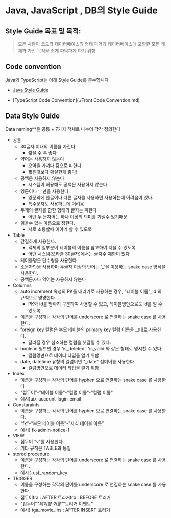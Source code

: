 # Java, JavaScript , DB의 Style Guide 



## Style Guide **목표 및 목적:**

> 모든 사람이 코드와 데이터베이스의 형태 파악과 데이터베이스에 포함한 모든 개체가 가진 목적을 쉽게 파악하게 하기 위함

## **Code convention**

Java와 TypeScript는 아래 Style Guide를 준수합니다

- [Java Style Guide](https://naver.github.io/hackday-conventions-java/)

- [TypeScript Code Convention](./Front Code Convention.md)

  

## **Data** Style Guide  

Data naming**은 공통 + 7가지 객체로 나누어 각각 정의한다

- 공통
  - 30글자 이내의 이름을 가진다.
    - 짧을 수 록 좋다
  - 약어는 사용하지 않는다
    - 오역을 가져다 줌으로 피한다.
    - 짧은것보다 확실한게 좋다!
  - 공백은 사용하지 않는다
    - 시스템이 허용해도 공백은 사용하지 않는다
  - 영문이나 ‘_’만을 사용한다.
    - 영문외에 한글이나 다른 글자를 사용하면 사용하는데 어려움이 있다.
    - 특수문자도 사용하는데 어려움
  - 두개의 글자를 합한 형태의 글자는 피한다
    - 어떤 두 문자어는 하나 이상의 의미를 가질수 있기때문
  - 읽을수 있는 이름으로 정한다.
    - 서로 소통할때 이야기 할 수 있도록
- Table
  - 간결하게 사용한다.
    - 객체의 일부분이 테이블의 이름을 참고하여 지을 수 있도록
    - 어떤 시스템(오라클 30글자)에서는 글자수 제한이 있다
  - 테이블명은 단수형을 사용한다
  - 소문자만을 사용하며 두글자 이상의 단어는 ‘_’을 이용하는 snake case 방식을 사용한다.
  - 공백문자나 약어는 사용하지 않는다
- Columns
  - auto increment 속성의 PK를 대리키로 사용하는 경우, "테이블 이름"_id 의 규칙으로 명명한다.
    - PK와 id를 명확히 구분하여 사용할 수 있고, 테이블명만으로도 id를 알 수 있도록
  - 이름을 구성하는 각각의 단어를 underscore 로 연결하는 snake case 를 사용한다.
  - foreign key 컬럼은 부모 테이블의 primary key 컬럼 이름을 그대로 사용한다.
    - 달라질 경우 참조하는 컬럼을 헷갈릴 수 있다.
  - boolean 필드인 경우 'is_deleted', 'is_valid'와 같은 형태로 명시할 수 있다.
    - 컬럼명만으로 데이터 타입을 알기 위함
  - date, datetime 유형의 컬럼이면 "_date" 접미어를 사용한다.
    - 컬럼명만으로 데이터 타입을 알기 위함
- Index
  - 이름을 구성하는 각각의 단어를 hyphen 으로 연결하는 snake case 를 사용한다
  - "접두어"-"테이블 이름"-"컬럼 이름"-"컬럼 이름"
  - 예시)uix-account-login_email
- Constaraints
  - 이름을 구성하는 각각의 단어를 hyphen 으로 연결하는 snake case 를 사용한다.
  - "fk"-"부모 테이블 이름"-"자식 테이블 이름”
  - 예시) fk-admin-notice-1
- VIEW
  - 접두어 "v"를 사용한다.
  - 기타 규칙은 TABLE과 동일
- stored procedure
  - 이름을 구성하는 각각의 단어를 underscore 로 연결하는 snake case 를 사용한다.
  - 예시 ) usf_random_key
- TRIGGER
  - 이름을 구성하는 각각의 단어를 underscore 로 연결하는 snake case 를 사용한다.
  - 접두어tra : AFTER 트리거trb : BEFORE 트리거
  - "접두어"*"테이블 이름"*"트리거 이벤트"
  - 예시) tga_movie_ins : AFTER INSERT 트리거